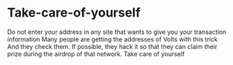 # Take-care-of-yourself
Do not enter your address in any site that wants to give you your transaction information   Many people are getting the addresses of Volts with this trick And they check them. If possible, they hack it so that they can claim their prize during the airdrop of that network. Take care of yourself
